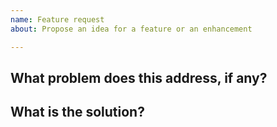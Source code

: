 ```yaml
---
name: Feature request
about: Propose an idea for a feature or an enhancement

---
```


<!--
Before submitting a feature request, please take some time to read and consider
how your idea aligns with the WordPress philosophy.

https://wordpress.org/about/philosophy/

In particular:

- Is extra configuration required? WordPress should work out of the box.
- Will the average user understand this? WordPress should be designed for the majority.
- Are extra options required? WordPress should offer decisions, not options.
- Will 80% of users appreciate and use this? (Can this instead be a plugin?) WordPress should remain clean and lean.
- Does this improve ease of use? WordPress should strive for simplicity.
-->

## What problem does this address, if any?
<!--
Please describe if this feature or enhancement is related to a current problem
or pain point. For example, "I'm always frustrated when ..." or "It is currently
difficult to ...".
-->

## What is the solution?
<!--
Please outline the feature or enhancement that you want and how it addresses any
problem identified above.
-->
